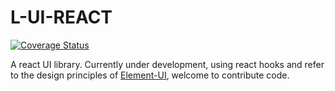 # L-UI-REACT

[![Coverage Status](https://coveralls.io/repos/github/hlerenow/L-UI-REACT/badge.svg?branch=master)](https://coveralls.io/github/hlerenow/L-UI-REACT?branch=master)

A react UI library. Currently under development, using react hooks and refer to the design principles of [Element-UI](https://element.eleme.cn/#/en-US/guide/design), welcome to contribute code.

